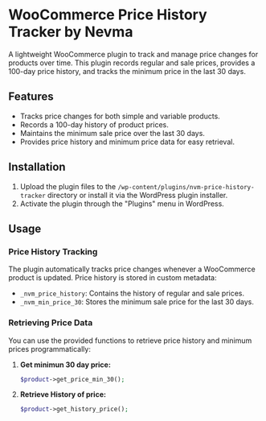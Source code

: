 # WooCommerce Price History Tracker by Nevma

A lightweight WooCommerce plugin to track and manage price changes for products over time. This plugin records regular and sale prices, provides a 100-day price history, and tracks the minimum price in the last 30 days.

## Features

- Tracks price changes for both simple and variable products.
- Records a 100-day history of product prices.
- Maintains the minimum sale price over the last 30 days.
- Provides price history and minimum price data for easy retrieval.

## Installation

1. Upload the plugin files to the `/wp-content/plugins/nvm-price-history-tracker` directory or install it via the WordPress plugin installer.
2. Activate the plugin through the "Plugins" menu in WordPress.

## Usage

### Price History Tracking

The plugin automatically tracks price changes whenever a WooCommerce product is updated. Price history is stored in custom metadata:

- `_nvm_price_history`: Contains the history of regular and sale prices.
- `_nvm_min_price_30`: Stores the minimum sale price for the last 30 days.

### Retrieving Price Data

You can use the provided functions to retrieve price history and minimum prices programmatically:

1. **Get minimun 30 day price:**
   ```php
   $product->get_price_min_30();
   ```
2. **Retrieve History of price:**
   ```php
   $product->get_history_price();
   ```

